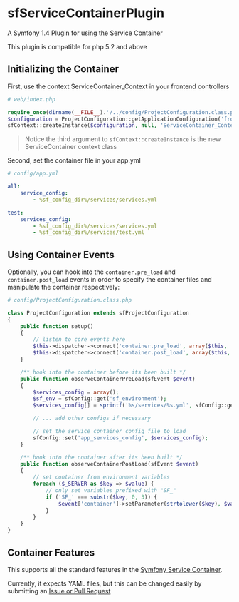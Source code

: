 sfServiceContainerPlugin
========================

A Symfony 1.4 Plugin for using the Service Container

This plugin is compatible for php 5.2 and above

Initializing the Container
--------------------------

First, use the context ServiceContainer_Context in your frontend controllers

```php
# web/index.php

require_once(dirname(__FILE__).'/../config/ProjectConfiguration.class.php');
$configuration = ProjectConfiguration::getApplicationConfiguration('frontend', $env, $debug);
sfContext::createInstance($configuration, null, 'ServiceContainer_Context')->dispatch();

```

> Notice the third argument to `sfContext::createInstance` is the new ServiceContainer context class

Second, set the container file in your app.yml

```yaml
# config/app.yml

all:
    service_config:
        - %sf_config_dir%/services/services.yml

test:
    services_config:
        - %sf_config_dir%/services/services.yml
        - %sf_config_dir%/services/test.yml

```

Using Container Events
----------------------

Optionally, you can hook into the `container.pre_load` and `container.post_load` events in order to specify
the container files and manipulate the container respectively:

```php
# config/ProjectConfiguration.class.php

class ProjectConfiguration extends sfProjectConfiguration
{
    public function setup()
    {
        // listen to core events here
        $this->dispatcher->connect('container.pre_load', array($this, 'observeContainerPreLoad'));
        $this->dispatcher->connect('container.post_load', array($this, 'observeContainerPostLoad'));
    }

    /** hook into the container before its been built */
    public function observeContainerPreLoad(sfEvent $event)
    {
        $services_config = array();
        $sf_env = sfConfig::get('sf_environment');
        $services_config[] = sprintf('%s/services/%s.yml', sfConfig::get('sf_config_dir'), $sf_env))) {

        // ... add other configs if necessary

        // set the service container config file to load
        sfConfig::set('app_services_config', $services_config);
    }

    /** hook into the container after its been built */
    public function observeContainerPostLoad(sfEvent $event)
    {
        // set container from environment variables
        foreach ($_SERVER as $key => $value) {
            // only set variables prefixed with "SF_"
            if ('SF_' === substr($key, 0, 3)) {
                $event['container']->setParameter(strtolower($key), $value);
            }
        }
    }
}

```

Container Features
------------------

This supports all the standard features in the [Symfony Service Container](http://symfony.com/doc/current/book/service_container.html).

Currently, it expects YAML files, but this can be changed easily by submitting an [Issue or Pull Request](https://github.com/bshaffer/sfServiceContainerPlugin/issues)
